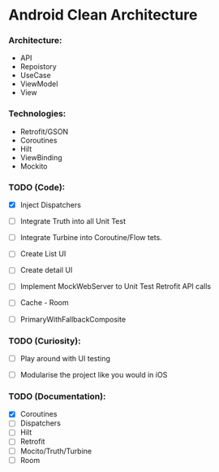 # Android Clean Architecture

### Architecture:
- API
- Repoistory
- UseCase
- ViewModel
- View

### Technologies:
- Retrofit/GSON
- Coroutines
- Hilt
- ViewBinding
- Mockito


### TODO (Code):
- [x] Inject Dispatchers
- [ ] Integrate Truth into all Unit Test
- [ ] Integrate Turbine into Coroutine/Flow tets.
- [ ] Create List UI
- [ ] Create detail UI
- [ ] Implement MockWebServer to Unit Test Retrofit API calls
- [ ] Cache - Room
- [ ] PrimaryWithFallbackComposite


### TODO (Curiosity):
- [ ] Play around with UI testing
- [ ] Modularise the project like you would in iOS


### TODO (Documentation):
- [x] Coroutines
- [ ] Dispatchers
- [ ] Hilt
- [ ] Retrofit
- [ ] Mocito/Truth/Turbine
- [ ] Room
